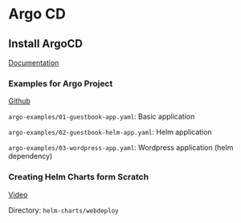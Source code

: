 # Argo CD 

## Install ArgoCD 

[Documentation](https://argo-cd.readthedocs.io/en/stable/getting_started)

### Examples for Argo Project

[Github](https://github.com/argoproj/argocd-example-apps)

`argo-examples/01-guestbook-app.yaml`: Basic application  

`argo-examples/02-guestbook-helm-app.yaml`: Helm application   

`argo-examples/03-wordpress-app.yaml`: Wordpress application (helm dependency)

### Creating Helm Charts form Scratch 

[Video](https://www.youtube.com/watch?v=fRHF9iuTlLU)

Directory: ``helm-charts/webdeploy``


